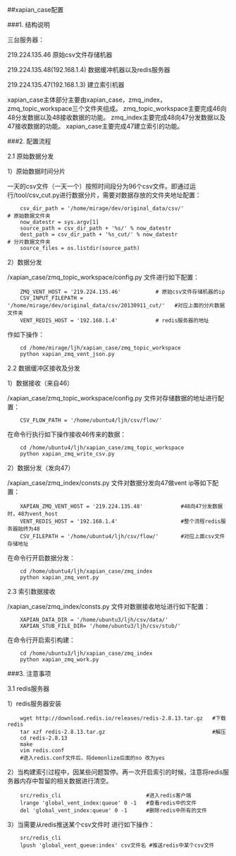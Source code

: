 ##xapian_case配置

###1. 结构说明

三台服务器：

219.224.135.46                原始csv文件存储机器

219.224.135.48(192.168.1.4)   数据缓冲机器以及redis服务器

219.224.135.47(192.168.1.3)   建立索引机器

xapian_case主体部分主要由xapian_case，zmq_index，zmq_topic_workspace三个文件夹组成。
zmq_topic_workspace主要完成46向48分发数据以及48接收数据的功能。
zmq_index主要完成48向47分发数据以及47接收数据的功能。
xapian_case主要完成47建立索引的功能。

###2. 配置流程

2.1 原始数据分发

1）原始数据时间分片

一天的csv文件（一天一个）按照时间段分为96个csv文件。即通过运行/tool/csv_cut.py进行数据分片，需要对数据存放的文件夹地址配置：
```
    csv_dir_path = '/home/mirage/dev/original_data/csv/'                     # 原始数据文件夹
    now_datestr = sys.argv[1]
    source_path = csv_dir_path + '%s/' % now_datestr
    dest_path = csv_dir_path + '%s_cut/' % now_datestr                       # 分片数据文件夹
    source_files = os.listdir(source_path)
```
2）数据分发

/xapian_case/zmq_topic_workspace/config.py 文件进行如下配置：
```
    ZMQ_VENT_HOST = '219.224.135.46'           # 原始csv文件存储机器的ip
    CSV_INPUT_FILEPATH = '/home/mirage/dev/original_data/csv/20130911_cut/'   #对应上面的分片数据文件夹
    VENT_REDIS_HOST = '192.168.1.4'            # redis服务器的地址
```
作如下操作：
```
    cd /home/mirage/ljh/xapian_case/zmq_topic_workspace
    python xapian_zmq_vent_json.py
```

2.2 数据缓冲区接收及分发

1）数据接收（来自46）

/xapian_case/zmq_topic_workspace/config.py 文件对存储数据的地址进行配置：
```
    CSV_FLOW_PATH = '/home/ubuntu4/ljh/csv/flow/'
```
在命令行执行如下操作接收46传来的数据：
```
    cd /home/ubuntu4/ljh/xapian_case/zmq_topic_workspace
    python xapian_zmq_write_csv.py
```

2）数据分发（发向47）

/xapian_case/zmq_index/consts.py 文件对数据分发向47做vent ip等如下配置：

```
    XAPIAN_ZMQ_VENT_HOST = '219.224.135.48'            #48向47分发数据时，48为vent_host
    VENT_REDIS_HOST = '192.168.1.4'                    #整个流程redis服务器始终为48
    CSV_FILEPATH = '/home/ubuntu4/ljh/csv/flow/'       #对应上面csv文件存储地址
```
在命令行开启数据分发：
```
    cd /home/ubuntu4/ljh/xapian_case/zmq_index
    python xapian_zmq_vent.py
```

2.3 索引数据接收

/xapian_case/zmq_index/consts.py 文件对数据接收地址进行如下配置：
```
    XAPIAN_DATA_DIR = '/home/ubuntu3/ljh/csv/data/'
    XAPIAN_STUB_FILE_DIR= '/home/ubuntu3/ljh/csv/stub/'
```
在命令行开启索引构建：
```
    cd /home/ubuntu3/ljh/xapian_case/zmq_index
    python xapian_zmq_work.py
```

###3. 注意事项

3.1 redis服务器

1）redis服务器安装

```
    wget http://download.redis.io/releases/redis-2.8.13.tar.gz   #下载redis
    tar xzf redis-2.8.13.tar.gz                                  #解压
    cd redis-2.8.13
    make
    vim redis.conf
    #进入redis.conf文件后，将demonlize后面的no 改为yes
```

2）当构建索引过程中，因某些问题暂停。再一次开启索引的时候，注意将redis服务器内存中暂留的相关数据进行清空。
```
    src/redis_cli                           #进入redis客户端
    lrange 'global_vent_index:queue' 0 -1   #查看redis中的文件
    del 'global_vent_index:queue' 0 -1      #删除redis中所有的文件
```

3）当需要从redis推送某个csv文件时 进行如下操作：
```
    src/redis_cli                                 
    lpush 'global_vent_queue:index' csv文件名 #推送redis中某个csv文件
```







